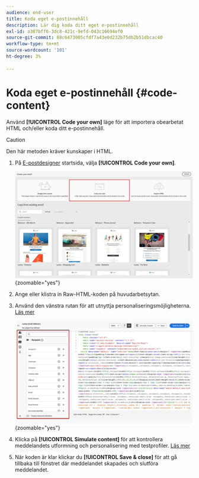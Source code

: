 ```yaml
---
audience: end-user
title: Koda eget e-postinnehåll
description: Lär dig koda ditt eget e-postinnehåll
exl-id: a387bff6-3dc8-421c-9efd-043c16694ef0
source-git-commit: 88c6473005cfdf7a43e0d232b75db2b51dbcac40
workflow-type: tm+mt
source-wordcount: '101'
ht-degree: 3%

---
```


# Koda eget e-postinnehåll {#code-content}

Använd **[!UICONTROL Code your own]** läge för att importera obearbetat HTML och/eller koda ditt e-postinnehåll.

>[!CAUTION]
>
>Den här metoden kräver kunskaper i HTML.

1. På [E-postdesigner](get-started-email-designer.md) startsida, välja **[!UICONTROL Code your own]**.

   ![](assets/code-your-own.png){zoomable=&quot;yes&quot;}

1. Ange eller klistra in Raw-HTML-koden på huvudarbetsytan.

1. Använd den vänstra rutan för att utnyttja personaliseringsmöjligheterna. [Läs mer](../personalization/gs-personalization.md)

   ![](assets/code-editor-personalization.png){zoomable=&quot;yes&quot;}

1. Klicka på **[!UICONTROL Simulate content]** för att kontrollera meddelandets utformning och personalisering med testprofiler. [Läs mer](../preview-test/preview-test.md)

1. När koden är klar klickar du **[!UICONTROL Save & close]** för att gå tillbaka till fönstret där meddelandet skapades och slutföra meddelandet.
